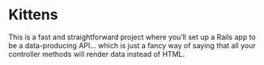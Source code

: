 # Kittens

This is a fast and straightforward project where you’ll set up a Rails app to be a data-producing API… which is just a fancy way of saying that all your controller methods will render data instead of HTML.

